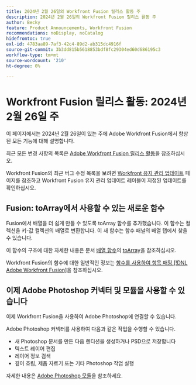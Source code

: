```yaml
---
title: 2024년 2월 26일의 Workfront Fusion 릴리스 활동 주
description: 2024년 2월 26일의 Workfront Fusion 릴리스 활동 주
author: Becky
feature: Product Announcements, Workfront Fusion
recommendations: noDisplay, noCatalog
hidefromtoc: true
exl-id: 4783aa89-7af3-42c4-89d2-ab315dc4916f
source-git-commit: 3b3dd815b5618853bdf8fc29304ed60d686195c3
workflow-type: tm+mt
source-wordcount: '210'
ht-degree: 0%

---
```


# Workfront Fusion 릴리스 활동: 2024년 2월 26일 주

이 페이지에서는 2024년 2월 26일이 있는 주에 Adobe Workfront Fusion에서 향상된 모든 기능에 대해 설명합니다.

최근 모든 변경 사항의 목록은 [Adobe Workfront Fusion 릴리스 활동](../../../product-announcements/product-releases/fusion-release-activity/fusion-release-activity.md)을 참조하십시오.

Workfront Fusion의 최근 버그 수정 목록을 보려면 [Workfront 유지 관리 업데이트](https://experienceleague.adobe.com/docs/workfront-known-issues/releases/current-updates.html) 페이지를 참조하고 Workfront Fusion 유지 관리 업데이트 레이블이 지정된 업데이트를 확인하십시오.

## Fusion: toArray에서 사용할 수 있는 새로운 함수

Fusion에서 배열을 더 쉽게 만들 수 있도록 toArray 함수를 추가했습니다. 이 함수는 컬렉션을 키-값 컬렉션의 배열로 변환합니다. 이 새 함수는 함수 패널의 배열 탭에서 찾을 수 있습니다.

이 함수의 구조에 대한 자세한 내용은 문서 [배열 함수](/help/quicksilver/workfront-fusion/functions/array-functions.md)의 [toArray](/help/quicksilver/workfront-fusion/functions/array-functions.md#toarray)을 참조하십시오.

Workfront Fusion의 함수에 대한 일반적인 정보는 [함수를 사용하여 항목 매핑 [!DNL Adobe Workfront Fusion]](/help/quicksilver/workfront-fusion/functions/map-using-functions.md)을 참조하십시오.

## 이제 Adobe Photoshop 커넥터 및 모듈을 사용할 수 있습니다

이제 Workfront Fusion을 사용하여 Adobe Photoshop에 연결할 수 있습니다.

Adobe Photoshop 커넥터를 사용하여 다음과 같은 작업을 수행할 수 있습니다.

* 새 Photoshop 문서를 만든 다음 렌디션을 생성하거나 PSD으로 저장합니다
* 텍스트 레이어 편집
* 레이어 정보 검색
* 깊이 흐림, 제품 자르기 또는 기타 Photoshop 작업 실행

자세한 내용은 [Adobe Photoshop 모듈](/help/quicksilver/workfront-fusion/apps-and-their-modules/adobe-photoshop-modules.md)을 참조하세요.

